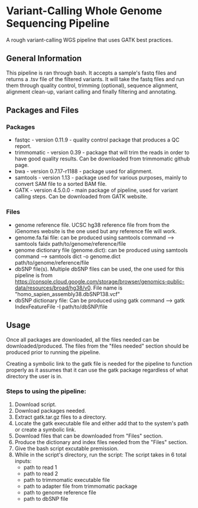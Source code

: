 # Variant-Calling Whole Genome Sequencing Pipeline
A rough variant-calling WGS pipeline that uses GATK best practices.
## General Information
This pipeline is ran through bash. It accepts a sample's fastq files and returns a .tsv file of the filtered variants. It will take the fastq files and run them through quality control, trimming (optional), sequence alignment, alignment clean-up, variant calling and finally filtering and annotating. 
## Packages and Files
### Packages
* fastqc - version 0.11.9 - quality control package that produces a QC report.
* trimmomatic - version 0.39 - package that will trim the reads in order to have good quality results. Can be downloaded from trimmomatic github page.
* bwa - version 0.7.17-r1188 - package used for alignment.
* samtools - version 1.13 - package used for various purposes, mainly to convert SAM file to a sorted BAM file.
* GATK - version 4.5.0.0 - main package of pipeline, used for variant calling steps. Can be downloaded from GATK website.
### Files
* genome reference file. UCSC hg38 reference file from from the iGenomes website is the one used but any reference file will work.
* genome.fa.fai file: can be produced using samtools command --> samtools faidx path/to/genome/reference/file
* genome dictionary file (genome.dict): can be produced using samtools command --> samtools dict -o genome.dict path/to/genome/reference/file
* dbSNP file(s). Multiple dbSNP files can be used, the one used for this pipeline is from https://console.cloud.google.com/storage/browser/genomics-public-data/resources/broad/hg38/v0. File name is "homo_sapien_assembly38.dbSNP138.vcf"
* dbSNP dictionary file: Can be produced using gatk command --> gatk IndexFeatureFile -I path/to/dbSNP/file
## Usage
Once all packages are downloaded, all the files needed can be downloaded/produced. The files from the "files needed" section should be produced prior to running the pipeline. 

Creating a symbolic link to the gatk file is needed for the pipeline to function properly as it assumes that it can use the gatk package regardless of what directory the user is in.

### Steps to using the pipeline:
1. Download script.
2. Download packages needed.
3. Extract gatk.tar.gz files to a directory.
4. Locate the gatk executable file and either add that to the system's path or create a symbolic link. 
5. Download files that can be downloaded from "Files" section.
6. Produce the dictionary and index files needed from the "Files" section.
7. Give the bash script excutable premission.
8. While in the script's directory, run the script:
   The script takes in 6 total inputs:
    * path to read 1
    * path to read 2
    * path to trimmomatic executable file
    * path to adapter file from trimmomatic package
    * path to genome reference file
    * path to dbSNP file
